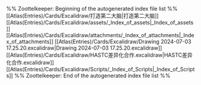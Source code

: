 %% Zoottelkeeper: Beginning of the autogenerated index file list  %%
 [[Atlas(Entries)/Cards/Excalidraw/打造第二大脑|打造第二大脑]]
 [[Atlas(Entries)/Cards/Excalidraw/assets/_Index_of_assets|_Index_of_assets]]
 [[Atlas(Entries)/Cards/Excalidraw/attachments/_Index_of_attachments|_Index_of_attachments]]
 [[Atlas(Entries)/Cards/Excalidraw/Drawing 2024-07-03 17.25.20.excalidraw|Drawing 2024-07-03 17.25.20.excalidraw]]
 [[Atlas(Entries)/Cards/Excalidraw/HASTC差异化合作.excalidraw|HASTC差异化合作.excalidraw]]
 [[Atlas(Entries)/Cards/Excalidraw/Scripts/_Index_of_Scripts|_Index_of_Scripts]]
%% Zoottelkeeper: End of the autogenerated index file list  %%
